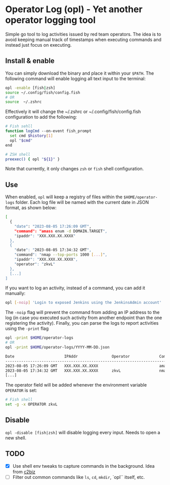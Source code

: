 # Operator Log (opl) - Yet another operator logging tool

Simple go tool to log activities issued by red team operators. 
The idea is to avoid keeping manual track of timestamps when executing commands and instead just focus on executing. 

## Install & enable
You can simply download the binary and place it within your `$PATH`. The following command will enable logging all text input to the terminal:

```bash
opl -enable [fish|zsh]
source ~/.config/fish/config.fish
# OR
source  ~/.zshrc
```

Effectively it will change the ~/.zshrc or ~/.config/fish/config.fish configuration to add the following:

```bash
# Fish sehll
function logCmd --on-event fish_prompt
  set cmd $history[1]
  opl "$cmd"
end
```

```bash
# ZSH shell
preexec() { opl "${1}" }
```

Note that currently, it only changes `zsh` or `fish` shell configuration. 

## Use
When enabled, `opl` will keep a registry of files within the `$HOME/operator-logs` folder. Each log file will be named with the current date in JSON format, as shown below:
```bash
[
  {
    "date": "2023-08-05 17:26:09 GMT",
    "command": "amass enum -d DOMAIN.TARGET",
    "ipaddr": "XXX.XXX.XX.XXXX"
  },
  {
    "date": "2023-08-05 17:34:32 GMT",
    "command": "nmap --top-ports 1000 [...]",
    "ipaddr": "XXX.XXX.XX.XXXX",
    "operator": "zkvL"
  },
  [...]
]
```

If you want to log an activity, instead of a command, you can add it manually:
```bash
opl [-noip] 'Login to exposed Jenkins using the JenkinsAdmin account'
```

The `-noip` flag will prevent the command from adding an IP address to the log (in case you executed such activity from another endpoint than the one registering the activity).
Finally, you can parse the logs to report activities using the `-print` flag


```bash
opl -print $HOME/operator-logs
# OR
opl -print $HOME/operator-logs/YYYY-MM-DD.json

Date                      IPAddr               Operator             Command             
-----------------------------------------------------------------------------------------------
2023-08-05 17:26:09 GMT   XXX.XXX.XX.XXXX                           amass enum -d DOMAIN.TARGET
2023-08-05 17:34:32 GMT   XXX.XXX.XX.XXXX      zkvL                 nmap --top-ports 1000 [...]
[...]
```
The operator field will be added whenever the environment variable `OPERATOR` is set:
```bash
# Fish shell
set -g -x OPERATOR zkvL
```

## Disable
`opl -disable [fish|zsh]` will disable logging every input. Needs to open a new shell.

## TODO
- [x] Use shell env tweaks to capture commands in the background. Idea from [c2biz](https://github.com/c2biz)
- [ ] Filter out common commands like `ls`, `cd`, `mkdir`, `opl`` itself, etc.